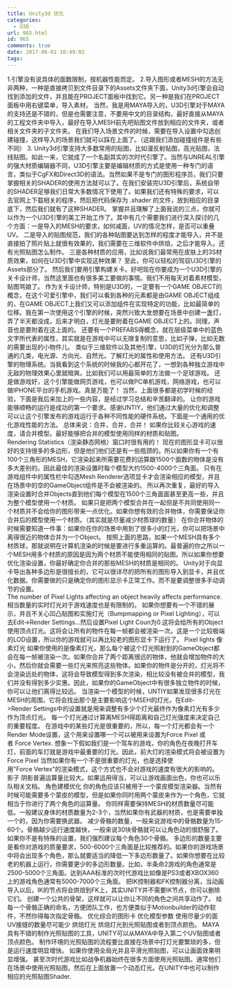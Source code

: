 ```yaml
---
title: Unity3d 优化
categories:
  - U3D
url: 965.html
id: 965
comments: true
date: 2017-06-01 10:49:02
tags:
---
```


1.引擎没有说具体的面数限制，按机器性能而定。 2.导入图形或者MESH的方法无非两种，一种是直接拷贝到文件目录下的Assets文件夹下面，Unity3d引擎会自动找到添加的文件，并且能在PROJECT面板中找到它。另一种是我们在PROJECT面板中用右键菜单，导入素材。 当然，我是用MAYA导入的，U3D引擎对于MAYA的支持还是不错的，但是也需要注意，不要用中文的目录结构，最好直接从MAYA的工程文件夹中导入，最好在导入MESH前先吧贴图文件放到相应的文件夹，或者相关文件夹的子文件夹。 在我们导入场景文件的时候，需要在导入设置中勾选创建碰撞，这样导入的场景我们就可以踩在上面了。（这跟我们添加碰撞组件是有些不同） 3. Unity3d引擎支持大多数常用的贴图，比如漫反射贴图，高光贴图，法线贴图。如此一来，它就成了一个名副其实的次时代引擎了。当然与UNREAL引擎的强大材质编辑器不同，U3D引擎主要是编辑材质的方式是使用一种专门的语言，类似于CgFX和Direct3D的语法。当然如果不是专门的图形程序员，我们只要掌握相关的SHADER的使用方法就可以了。在我们安装完U3D引擎后，系统自带的SHADER足够我们日常大多数情况下使用了。如果我们还有特殊的要求，可以去官网上下载相关的程序，然后把代码保存为 .shader 的文件，放到相应的目录底下，然后我们就有了这种SHADER。 掌握并且理解了上面我说的三点，你就可以作为一个U3D引擎的美工开始工作了。其中有几个需要我们进行深入探讨的几个方面：一是导入的MESH的要求，如何减面，UV的情况怎样，是否可以重叠UV。 二是导入的贴图规范，我们的各种贴图要达到怎样的程度才能导入，并不是直接拍了照片贴上就很有效果的，我们需要在三维软件中烘焙，之后才能导入。还有光照贴图怎么制作。 三是各种材质的应用，比如说我们最常用在皮肤上的3S材质效果，如何在U3D引擎中实现这种效果？ 至此，你可以轻松的驾驭U3D引擎的Assets部分了。 然后我们要用引擎构建关卡。好吧现在你要成为一个U3D引擎的关卡设计师，当然这里面也有很多美工要做的事情。我们不用每天对着素材模型，贴图骂娘了。 作为关卡设计师，特别是U3D的，一定要有一个GAME OBJECT的概念，在这个可爱引擎中，我们可以看到各种的元素都是由GAME OBJECT组成的，在GAME OBJECT上我们又可以添加组件在实现特定的功能，比如最简单的位移。我在第一次使用这个引擎的时候，突然兴致大发想要在场景中创建一盏灯，弄了半天都没成，后来才明白，灯光是要附着在GAME OBJECT上的。同理，声音也是要附着在这上面的。 还要有一个PREFABS得概念，就在层级菜单中的蓝色文字所代表的属性，其实就是在游戏中可以无限复制的意思，比如子弹，比如无数的需要出现的小物件儿。 类似于三维软件以及其他引擎，U3D的灯光分为那么普通的几类，电光源、方向光、自然光。了解灯光的属性和使用方法。 还有U3D引擎的物理系统。当我看到这个系统的时候我的心都开花了，一想到各种独立游戏中无敌的物理效果心里就暗爽。比如我们可以用最简单的方法做一个足球游戏。 还是做游戏好，这个引擎能做网页游戏，也可以做PC单机游戏，网络游戏，也可以做IPHONE平台的手机游戏。真是万能了！ 当然，上面很多都是初学时候的经验，下面是我后来加上的一些内容，是经过学习总结和辛苦翻译的。 让你的游戏能够顺畅的运行是成功的第一个要求。感谢UNTIY，他们通过大量的优化和调整可以让这个引擎发布的游戏运行于各种不同性能的硬件系统。下面是一个通用的优化游戏性能的方法。 总体来说：合并，合并，合并！ 如果你比较关心游戏的速度，请合并模型。最好能够把合并的模型使用同样的材质和贴图。Rendering Statistics（渲染静态网格）窗口时很有用的！ 现在的图形显卡可以很好的支持很多的多边形，但是他们他们还是有一些瓶颈的。所以如果你有一个有100个三角形的MESH，它渲染起来所需要花费的运算跟1500个面数的物体是没有多大差别的。因此最佳的渲染设置时每个模型大约1500-4000个三角面。 只有在游戏组件中的属性栏中勾选Mesh Renderer选项显卡才会渲染相应的模型，并且在场景中的空的GameObject组件是不会被渲染的。 所以再次重复，最好的导入渲染设置时合并Objects直到他们每个模型在1500个三角面面甚至更高一些，并且为整个模型使用一个材质。 如果只是把两个模型合并在一起但是不共同使用同一个材质并不会给你的图形带来一点优化。如果你想有效的合并物体，你需要保证你合并后的模型使用一个材质。（其实就是尽量减少材质球的数量） 在你合并物体的时候需要知道一件事：如果你在你的场景中用到了很多小的灯光，你可以把场景中离得很近的物体合并为一个Object。 按照上面的思路，如果一个MESH具有多个材质球，那就说明在计算机渲染的时候是要进行多重运算的。最普遍的你之所以一个MESH用多个材质的原因是因为两个材质不能使用相同的贴图。所以如果你想要优化渲染设置，你最好确定你合并的那些MESH的材质是相同的。 Unity对于向显卡导出各种多边形是很擅长的，它可以很详尽的把所有的图形导入到显卡，并且优化数据。你需要做的只是确定你的图形显示卡正常工作。而不是要调整很多手动调节的设置。 The number of Pixel Lights affecting an object heavily affects performance. 相当数量的实时灯光对于游戏速度也是有限制的。 如果你想要有一个不错的展示，并且不关心凹凸贴图和实施灯光（Bumpmapping or Pixel Lighting），可以去Edit->Render Settings...然后设置Pixel Light Coun为0.这将会给所有的Object使用顶点灯光。这将会让所有的物件在每一帧都会被渲染一次。这是一个比较极端的LOD设置，所以你的游戏就可以再比较老的图形显卡下运行了。 Pixel lights 像素灯光 如果你使用的是像素灯光，那么每个被这个灯光照射到的GameObject都会在每一帧被渲染一次。如果你合并了两个距离很远的物体，他就会增加物件的大小，然后你就会需要一些灯光来照亮这些物体。如果你的物件是分开的，灯光将不会渲染远处的物体，这将会导致模型得到多次渲染，相比较没有被合并的模型，我们并没有得到多少实惠。因此，如果你的GameObject中有很多独立物件的时候，你可以让他们离得比较远。 当渲染一个模型的时候，UNTIY如果发现很多灯光在MESH的周围，它将会找出那个是主要影响这个MSEH的灯光，在Edit->Render Settings中的设置就是用来调整有多少个灯光最终作为像素灯光有多少作为顶点灯光。 每一个灯光通过计算离MESH得距离和自己灯光强度来决定自己的重要程度。 在游戏中的某些灯光是很重要的，所以，每一个灯光都会有一个Render Mode设置，这个用来设置哪一个可以被用来设置为Force Pixel 或者 Force Vertex. 想象一下假如我们是一个驾车的游戏，你的角色在夜晚打开车灯，前面的车灯就是游戏中最重要的灯光。因此，前大灯的渲染模式将会被设置为Force Pixel 当然如果你有一个不是很重要的灯光，也是选择使用"Force Vertex"的渲染模式，这个方式也不会对游戏的速度有很大的影响的。 影子 阴影普遍运算量比较大。如果运用得当，可以让游戏画面出色，你也可以乐队相关文档。 角色建模优化 你的角色应该只被用于一个蒙皮模型渲染器。当然有时候可能需要多个蒙皮的模型，但是如果你同时用两个蒙皮来作为一个角色，它就相当于你进行了两个角色的运算量。 你同样需要保持MESH的材质数量尽可能低。一般建议身体的材质数量为2-3个，当然如果你有武器的材质，也是需要单独一个的，因为你需要换武器。 减少骨骼的数量，一般来说游戏中的骨骼数量为15-60个。骨骼越少运行速度越快，一般来说30块骨骼就可以让角色动的很舒服了。如果你不是有特殊的设置，我们强烈建议每个角色30个骨骼。 多边形的数量主要是看你对游戏的质量要求，500-6000个三角面是比较推荐的。如果你的游戏场景中将会出现多个角色，那么就要适当的降低一下多边形数量了。如果你想要在比较老的机器上运行，你需要更少的多边形数量。比如，半条命2游戏的角色通常是2500-5000个三角面。达到AAA标准的次时代游戏比如像是PS3或者XBOX360上的游戏角色通常有5000-7000个三角面。 把IK控制器和FK控制器分离，当动画导入以后，IK的节点将会烘焙到FK上，其实UNITY并不需要IK节点，你可以删除它们。 创建一个公共的骨架，这样就可以让你让不同的角色之间共享动作了。 给每一个骨骼正确的命名，方便团队工作，也方便类似于Motionbuilder的动作软件，不然你得每次指定骨骼。 优化综合的图形卡 优化模型参数 使用尽量少的面 UV接缝的数量尽可能少 烘焙灯光 烘焙灯光到光照贴图或者到顶点颜色。 MAYA具有不错的制作光照贴图的工具，UNITY可以从MAYA中导入第二个UV贴图或者顶点颜色。 制作环境的光照贴图的流程要比直接在场景中打灯光要繁琐的多，但是运行速度明显增快。 如果你使用全局光并且平滑光照贴图，可以让画面效果明显增强。 甚至次时代游戏比如战争机器始终在很多方面使用光照贴图。通常他们在场景中使用光照贴图，然后在上面放置一个动态灯光。在UNITY中也可以制作相应的光照贴图Shader.